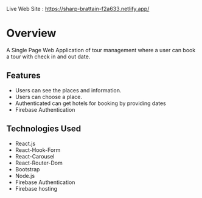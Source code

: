 Live Web Site : https://sharp-brattain-f2a633.netlify.app/

# Overview 
A Single Page Web Application of tour management where a user can book a tour with check in and out date.

## Features
-	Users can see the places and information.
-	Users can choose a place.
-	Authenticated can get hotels for booking by providing dates
-	Firebase Authentication

## Technologies Used
-	React.js
-	React-Hook-Form
-	React-Carousel
-	React-Router-Dom
-	Bootstrap
-	Node.js
-	Firebase Authentication
-	Firebase hosting
